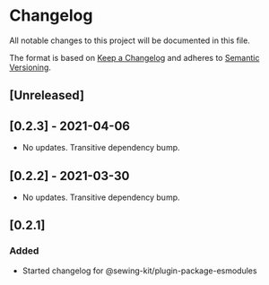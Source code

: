 # Changelog

All notable changes to this project will be documented in this file.

The format is based on [Keep a Changelog](http://keepachangelog.com/en/1.0.0/)
and adheres to [Semantic Versioning](http://semver.org/spec/v2.0.0.html).

## [Unreleased]

## [0.2.3] - 2021-04-06

- No updates. Transitive dependency bump.

## [0.2.2] - 2021-03-30

- No updates. Transitive dependency bump.

## [0.2.1]

### Added

- Started changelog for @sewing-kit/plugin-package-esmodules
